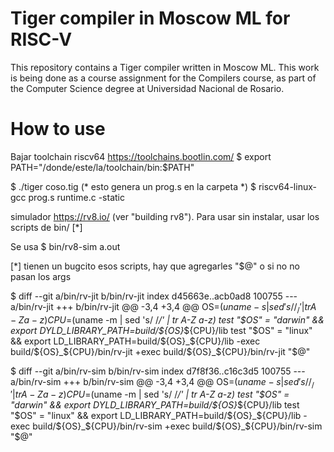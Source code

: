 # Tiger compiler in Moscow ML for RISC-V

This repository contains a Tiger compiler written in Moscow ML. This work
is being done as a course assignment for the Compilers course, as part of
the Computer Science degree at Universidad Nacional de Rosario.

# How to use

Bajar toolchain riscv64 https://toolchains.bootlin.com/
$ export PATH="/donde/este/la/toolchain/bin:$PATH"

$ ./tiger coso.tig (* esto genera un prog.s en la carpeta *)
$ riscv64-linux-gcc prog.s runtime.c -static

simulador https://rv8.io/ (ver "building rv8"). Para usar sin instalar, usar los scripts de bin/ [*]

Se usa $ bin/rv8-sim a.out

[*] tienen un bugcito esos scripts, hay que agregarles "$@" o si no no pasan los args

$ diff --git a/bin/rv-jit b/bin/rv-jit
index d45663e..acb0ad8 100755
--- a/bin/rv-jit
+++ b/bin/rv-jit
@@ -3,4 +3,4 @@ OS=$(uname -s | sed 's/ /_/' | tr A-Z a-z)
 CPU=$(uname -m | sed 's/ /_/' | tr A-Z a-z)
 test "$OS" = "darwin" &&  export DYLD_LIBRARY_PATH=build/${OS}_${CPU}/lib
 test "$OS" = "linux" &&  export LD_LIBRARY_PATH=build/${OS}_${CPU}/lib
-exec build/${OS}_${CPU}/bin/rv-jit
+exec build/${OS}_${CPU}/bin/rv-jit "$@"

$ diff --git a/bin/rv-sim b/bin/rv-sim
index d7f8f36..c16c3d5 100755
--- a/bin/rv-sim
+++ b/bin/rv-sim
@@ -3,4 +3,4 @@ OS=$(uname -s | sed 's/ /_/' | tr A-Z a-z)
 CPU=$(uname -m | sed 's/ /_/' | tr A-Z a-z)
 test "$OS" = "darwin" &&  export DYLD_LIBRARY_PATH=build/${OS}_${CPU}/lib
 test "$OS" = "linux" &&  export LD_LIBRARY_PATH=build/${OS}_${CPU}/lib
-exec build/${OS}_${CPU}/bin/rv-sim
+exec build/${OS}_${CPU}/bin/rv-sim "$@"

